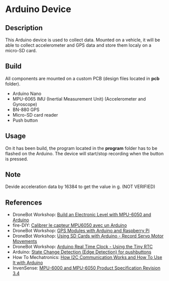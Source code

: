 # Arduino Device

## Description

This Arduino device is used to collect data. Mounted on a vehicle, it will be able to collect accelerometer and GPS data and store them localy on a micro-SD card.

## Build

All components are mounted on a custom PCB (design files located in **pcb** folder).

- Arduino Nano
- MPU-6065 IMU (Inertial Measurement Unit) (Accelerometer and Gyroscope)
- BN-880 GPS
- Micro-SD card reader
- Push button

## Usage

On it has been build, the program located in the **program** folder has to be flashed on the Arduino. The device will start/stop recording when the button is pressed.

## Note

Devide acceleration data by 16384 to get the value in g. (NOT VERIFIED)

## References

- DroneBot Workshop: [Build an Electronic Level with MPU-6050 and Arduino](https://www.youtube.com/watch?v=XCyRXMvVSCw&ab_channel=DroneBotWorkshop)
- fire-DIY: [Calibrer le capteur MPU6050 avec un Arduino](https://www.firediy.fr/article/calibrer-le-capteur-mpu6050-avec-un-arduino-drone-ch-5)
- DroneBot Workshop: [GPS Modules with Arduino and Raspberry Pi](https://www.youtube.com/watch?v=kwk3qzaIcCU&ab_channel=DroneBotWorkshop)
- DroneBot Workshop: [Using SD Cards with Arduino - Record Servo Motor Movements](https://www.youtube.com/watch?v=PQhQfww-qGQ&ab_channel=DroneBotWorkshop)
- DroneBot Workshop: [Arduino Real Time Clock - Using the Tiny RTC](https://www.youtube.com/watch?v=lyvoOEO-Ncg&ab_channel=DroneBotWorkshop)
- Arduino: [State Change Detection (Edge Detection) for pushbuttons](https://docs.arduino.cc/built-in-examples/digital/StateChangeDetection)
- How To Mechatronics: [How I2C Communication Works and How To Use It with Arduino](https://www.youtube.com/watch?v=6IAkYpmA1DQ&ab_channel=HowToMechatronics)
- InvenSense: [MPU-6000 and MPU-6050 Product Specification Revision 3.4](https://invensense.tdk.com/wp-content/uploads/2015/02/MPU-6000-Datasheet1.pdf)